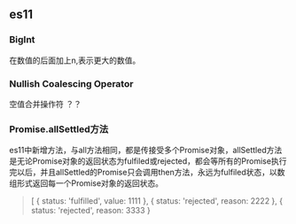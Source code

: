 ## es11

### **BigInt**

在数值的后面加上n,表示更大的数值。

### **Nullish Coalescing Operator**

空值合并操作符   ？？

### **Promise.allSettled方法**

es11中新增方法，与all方法相同，都是传接受多个Promise对象，allSettled方法是无论Promise对象的返回状态为fulfiled或rejected，都会等所有的Promise执行完以后，并且allSettled的Promise只会调用then方法，永远为fulfiled状态，以数组形式返回每一个Promise对象的返回状态。

> [
>      	{ status: 'fulfilled', value: 1111 },
>      	{ status: 'rejected', reason: 2222 },
>      	{ status: 'rejected', reason: 3333 }
> 	

